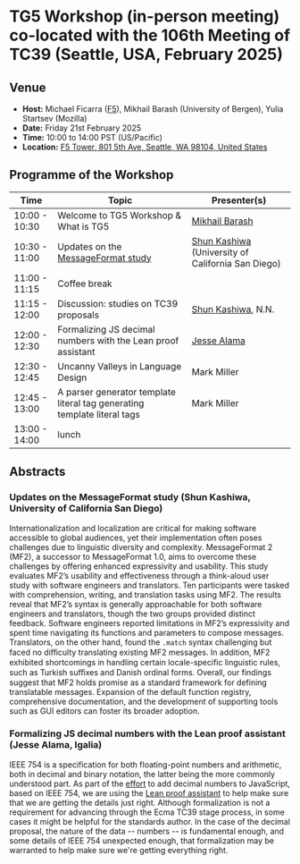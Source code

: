 # TG5 Workshop (in-person meeting) co-located with the 106th Meeting of TC39 (Seattle, USA, February 2025)

## Venue

* **Host:** Michael Ficarra ([F5](https://github.com/orgs/tc39/teams/member-f5)), Mikhail Barash (University of Bergen), Yulia Startsev (Mozilla)
* **Date:** Friday 21st February 2025
* **Time:** 10:00 to 14:00 PST (US/Pacific)
* **Location:** [F5 Tower, 801 5th Ave, Seattle, WA 98104, United States](https://goo.gl/maps/TJSNU3CzviyRN4Rk6)

		
## Programme of the Workshop

|Time|Topic|Presenter(s)|
|---|---|---|
|10:00 - 10:30|Welcome to TG5 Workshop & What is TG5|[Mikhail Barash](https://www4.uib.no/en/find-employees/Mikhail.Barash)|
|10:30 - 11:00|Updates on the [MessageFormat study](https://github.com/tc39/tg5/issues/3)|[Shun Kashiwa](https://shun-k.dev/) (University of California San Diego)|
|11:00 - 11:15|Coffee break||
|11:15 - 12:00|Discussion: studies on TC39 proposals|[Shun Kashiwa](https://shun-k.dev/), N.N.|
|12:00 - 12:30|Formalizing JS decimal numbers with the Lean proof assistant|[Jesse Alama](https://github.com/jessealama)|
|12:30 - 12:45|Uncanny Valleys in Language Design|Mark Miller|
|12:45 - 13:00|A parser generator template literal tag generating template literal tags|Mark Miller|
|13:00 - 14:00|lunch||

## Abstracts

### Updates on the MessageFormat study (Shun Kashiwa, University of California San Diego)

Internationalization and localization are critical for making software accessible to global audiences,
yet their implementation often poses challenges due to linguistic diversity and complexity.
MessageFormat 2 (MF2), a successor to MessageFormat 1.0, aims to overcome these challenges by offering
enhanced expressivity and usability. This study evaluates MF2’s usability and effectiveness through a think-aloud
user study with software engineers and translators. Ten participants were tasked with comprehension, writing,
and translation tasks using MF2. The results reveal that MF2’s syntax is generally approachable for both software
engineers and translators, though the two groups provided distinct feedback. Software engineers reported limitations
in MF2’s expressivity and spent time navigating its functions and parameters to compose messages. Translators,
on the other hand, found the `.match` syntax challenging but faced no diﬀiculty translating existing MF2 messages.
In addition, MF2 exhibited shortcomings in handling certain locale-specific linguistic rules, such as Turkish suﬀixes
and Danish ordinal forms. Overall, our findings suggest that MF2 holds promise as a standard framework for defining
translatable messages. Expansion of the default function registry, comprehensive documentation, and the development
of supporting tools such as GUI editors can foster its broader adoption.

### Formalizing JS decimal numbers with the Lean proof assistant (Jesse Alama, Igalia)

IEEE 754 is a specification for both floating-point numbers and arithmetic,
both in decimal and binary notation, the latter being the more commonly understood part.
As part of the [effort](https://github.com/tc39/proposal-decimal/) to add decimal numbers to JavaScript,
based on IEEE 754, we are using the [Lean proof assistant](https://lean-lang.org/) to help make sure that we are getting the details just right.
Although formalization is not a requirement for advancing through the Ecma TC39 stage process,
in some cases it might be helpful for the standards author. In the case of the decimal proposal,
the nature of the data -- numbers -- is fundamental enough, and some details of IEEE 754 unexpected enough,
that formalization may be warranted to help make sure we're getting everything right.
